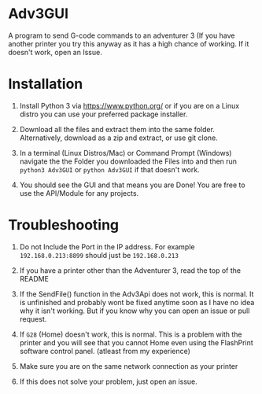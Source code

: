 # Adv3GUI
A program to send G-code commands to an adventurer 3 (If you have another printer you try this anyway as it has a high chance of working. If it doesn't work, open an Issue.

# Installation
1. Install Python 3 via https://www.python.org/ or if you are on a Linux distro you can use your preferred package installer.

2. Download all the files and extract them into the same folder. Alternatively, download as a zip and extract, or use git clone.

3. In a terminal (Linux Distros/Mac) or Command Prompt (Windows) navigate the the Folder you downloaded the Files into and then run `python3 Adv3GUI` or `python Adv3GUI` if that doesn't work.

4. You should see the GUI and that means you are Done! You are free to use the API/Module for any projects.

# 	Troubleshooting
1. Do not Include the Port in the IP address. For example `192.168.0.213:8899` should just be `192.168.0.213`

2. If you have a printer other than the Adventurer 3, read the top of the README

3. If the SendFile() function in the Adv3Api does not work, this is normal. It is unfinished and probably wont be fixed anytime soon as I have no idea why it isn't working. But if you know why you can open an issue or pull request.

4. If `G28` (Home) doesn't work, this is normal. This is a problem with the printer and you will see that you cannot Home even using the FlashPrint software control panel. (atleast from my experience)

5. Make sure you are on the same network connection as your printer

6. If this does not solve your problem, just open an issue.
